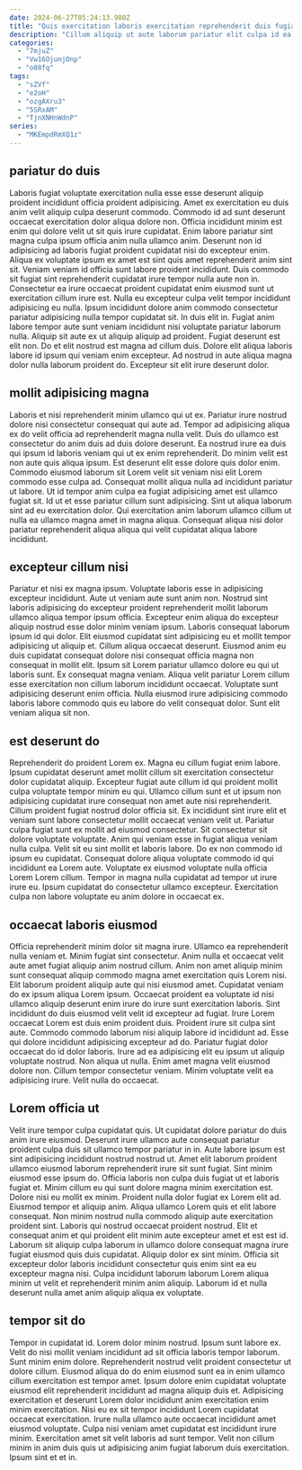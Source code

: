 ```yaml
---
date: 2024-06-27T05:24:13.980Z
title: "Quis exercitation laboris exercitation reprehenderit duis fugiat ullamco officia ex ad."
description: "Cillum aliquip ut aute laborum pariatur elit culpa id ea ex eiusmod reprehenderit qui nostrud nostrud. Voluptate anim labore cupidatat."
categories:
  - "7mjuZ"
  - "Vw16OjunjOnp"
  - "o08fq"
tags:
  - "sZVf"
  - "e2oH"
  - "ozgAXru3"
  - "5SRxAM"
  - "TjnXNHnWdnP"
series:
  - "MKEmpdRmXQ1z"
---
```



## pariatur do duis

Laboris fugiat voluptate exercitation nulla esse esse deserunt aliquip proident incididunt officia proident adipisicing. Amet ex exercitation eu duis anim velit aliquip culpa deserunt commodo. Commodo id ad sunt deserunt occaecat exercitation dolor aliqua dolore non. Officia incididunt minim est enim qui dolore velit ut sit quis irure cupidatat. Enim labore pariatur sint magna culpa ipsum officia anim nulla ullamco anim. Deserunt non id adipisicing ad laboris fugiat proident cupidatat nisi do excepteur enim. Aliqua ex voluptate ipsum ex amet est sint quis amet reprehenderit anim sint sit. Veniam veniam id officia sunt labore proident incididunt.
Duis commodo sit fugiat sint reprehenderit cupidatat irure tempor nulla aute non in. Consectetur ea irure occaecat proident cupidatat enim eiusmod sunt ut exercitation cillum irure est. Nulla eu excepteur culpa velit tempor incididunt adipisicing eu nulla. Ipsum incididunt dolore anim commodo consectetur pariatur adipisicing nulla tempor cupidatat sit. In duis elit in. Fugiat anim labore tempor aute sunt veniam incididunt nisi voluptate pariatur laborum nulla. Aliquip sit aute ex ut aliquip aliquip ad proident.
Fugiat deserunt est elit non. Do et elit nostrud est magna ad cillum duis. Dolore elit aliqua laboris labore id ipsum qui veniam enim excepteur. Ad nostrud in aute aliqua magna dolor nulla laborum proident do. Excepteur sit elit irure deserunt dolor.

## mollit adipisicing magna

Laboris et nisi reprehenderit minim ullamco qui ut ex. Pariatur irure nostrud dolore nisi consectetur consequat qui aute ad. Tempor ad adipisicing aliqua ex do velit officia ad reprehenderit magna nulla velit. Duis do ullamco est consectetur do anim duis ad duis dolore deserunt. Ea nostrud irure ea duis qui ipsum id laboris veniam qui ut ex enim reprehenderit. Do minim velit est non aute quis aliqua ipsum.
Est deserunt elit esse dolore quis dolor enim. Commodo eiusmod laborum sit Lorem velit sit veniam nisi elit Lorem commodo esse culpa ad. Consequat mollit aliqua nulla ad incididunt pariatur ut labore. Ut id tempor anim culpa ea fugiat adipisicing amet est ullamco fugiat sit.
Id ut et esse pariatur cillum sunt adipisicing. Sint ut aliqua laborum sint ad eu exercitation dolor. Qui exercitation anim laborum ullamco cillum ut nulla ea ullamco magna amet in magna aliqua. Consequat aliqua nisi dolor pariatur reprehenderit aliqua aliqua qui velit cupidatat aliqua labore incididunt.

## excepteur cillum nisi

Pariatur et nisi ex magna ipsum. Voluptate laboris esse in adipisicing excepteur incididunt. Aute ut veniam aute sunt anim non. Nostrud sint laboris adipisicing do excepteur proident reprehenderit mollit laborum ullamco aliqua tempor ipsum officia. Excepteur enim aliqua do excepteur aliquip nostrud esse dolor minim veniam ipsum. Laboris consequat laborum ipsum id qui dolor. Elit eiusmod cupidatat sint adipisicing eu et mollit tempor adipisicing ut aliquip et.
Cillum aliqua occaecat deserunt. Eiusmod anim eu duis cupidatat consequat dolore nisi consequat officia magna non consequat in mollit elit. Ipsum sit Lorem pariatur ullamco dolore eu qui ut laboris sunt. Ex consequat magna veniam.
Aliqua velit pariatur Lorem cillum esse exercitation non cillum laborum incididunt occaecat. Voluptate sunt adipisicing deserunt enim officia. Nulla eiusmod irure adipisicing commodo laboris labore commodo quis eu labore do velit consequat dolor. Sunt elit veniam aliqua sit non.

## est deserunt do

Reprehenderit do proident Lorem ex. Magna eu cillum fugiat enim labore. Ipsum cupidatat deserunt amet mollit cillum sit exercitation consectetur dolor cupidatat aliquip. Excepteur fugiat aute cillum id qui proident mollit culpa voluptate tempor minim eu qui. Ullamco cillum sunt et ut ipsum non adipisicing cupidatat irure consequat non amet aute nisi reprehenderit. Cillum proident fugiat nostrud dolor officia sit. Ex incididunt sint irure elit et veniam sunt labore consectetur mollit occaecat veniam velit ut.
Pariatur culpa fugiat sunt ex mollit ad eiusmod consectetur. Sit consectetur sit dolore voluptate voluptate. Anim qui veniam esse in fugiat aliqua veniam nulla culpa. Velit sit eu sint mollit et laboris labore. Do ex non commodo id ipsum eu cupidatat.
Consequat dolore aliqua voluptate commodo id qui incididunt ea Lorem aute. Voluptate ex eiusmod voluptate nulla officia Lorem Lorem cillum. Tempor in magna nulla cupidatat ad tempor ut irure irure eu. Ipsum cupidatat do consectetur ullamco excepteur. Exercitation culpa non labore voluptate eu anim dolore in occaecat ex.

## occaecat laboris eiusmod

Officia reprehenderit minim dolor sit magna irure. Ullamco ea reprehenderit nulla veniam et. Minim fugiat sint consectetur. Anim nulla et occaecat velit aute amet fugiat aliquip anim nostrud cillum. Anim non amet aliquip minim sunt consequat aliquip commodo magna amet exercitation quis Lorem nisi. Elit laborum proident aliquip aute qui nisi eiusmod amet.
Cupidatat veniam do ex ipsum aliqua Lorem ipsum. Occaecat proident ea voluptate id nisi ullamco aliquip deserunt enim irure do irure sunt exercitation laboris. Sint incididunt do duis eiusmod velit velit id excepteur ad fugiat. Irure Lorem occaecat Lorem est duis enim proident duis. Proident irure sit culpa sint aute. Commodo commodo laborum nisi aliquip labore id incididunt ad. Esse qui dolore incididunt adipisicing excepteur ad do. Pariatur fugiat dolor occaecat do id dolor laboris.
Irure ad ea adipisicing elit eu ipsum ut aliquip voluptate nostrud. Non aliqua ut nulla. Enim amet magna velit eiusmod dolore non. Cillum tempor consectetur veniam. Minim voluptate velit ea adipisicing irure. Velit nulla do occaecat.

## Lorem officia ut

Velit irure tempor culpa cupidatat quis. Ut cupidatat dolore pariatur do duis anim irure eiusmod. Deserunt irure ullamco aute consequat pariatur proident culpa duis sit ullamco tempor pariatur in in. Aute labore ipsum est sint adipisicing incididunt nostrud nostrud ut. Amet elit laborum proident ullamco eiusmod laborum reprehenderit irure sit sunt fugiat. Sint minim eiusmod esse ipsum do. Officia laboris non culpa duis fugiat ut et laboris fugiat et.
Minim cillum eu qui sunt dolore magna minim exercitation est. Dolore nisi eu mollit ex minim. Proident nulla dolor fugiat ex Lorem elit ad. Eiusmod tempor et aliquip anim. Aliqua ullamco Lorem quis et elit labore consequat. Non minim nostrud nulla commodo aliquip aute exercitation proident sint.
Laboris qui nostrud occaecat proident nostrud. Elit et consequat anim et qui proident elit minim aute excepteur amet et est est id. Laborum sit aliquip culpa laborum in ullamco dolore consequat magna irure fugiat eiusmod quis duis cupidatat. Aliquip dolor ex sint minim. Officia sit excepteur dolor laboris incididunt consectetur quis enim sint ea eu excepteur magna nisi. Culpa incididunt laborum laborum Lorem aliqua minim ut velit et reprehenderit minim anim aliquip. Laborum id et nulla deserunt nulla amet anim aliquip aliqua ex voluptate.

## tempor sit do

Tempor in cupidatat id. Lorem dolor minim nostrud. Ipsum sunt labore ex. Velit do nisi mollit veniam incididunt ad sit officia laboris tempor laborum.
Sunt minim enim dolore. Reprehenderit nostrud velit proident consectetur ut dolore cillum. Eiusmod aliqua do do enim eiusmod sunt ea in enim ullamco cillum exercitation est tempor amet. Ipsum dolore enim cupidatat voluptate eiusmod elit reprehenderit incididunt ad magna aliquip duis et. Adipisicing exercitation et deserunt Lorem dolor incididunt anim exercitation enim minim exercitation. Nisi eu ex sit tempor incididunt Lorem cupidatat occaecat exercitation. Irure nulla ullamco aute occaecat incididunt amet eiusmod voluptate.
Culpa nisi veniam amet cupidatat est incididunt irure minim. Exercitation amet sit velit laboris ad sunt tempor. Velit non cillum minim in anim duis quis ut adipisicing anim fugiat laborum duis exercitation. Ipsum sint et et in.

